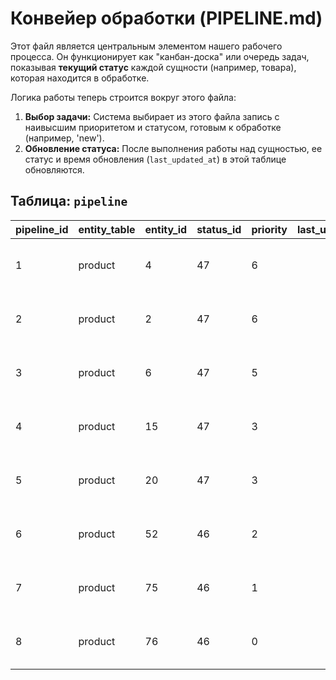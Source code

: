 # Конвейер обработки (PIPELINE.md)

Этот файл является центральным элементом нашего рабочего процесса. Он функционирует как "канбан-доска" или очередь задач, показывая **текущий статус** каждой сущности (например, товара), которая находится в обработке.

Логика работы теперь строится вокруг этого файла:
1.  **Выбор задачи:** Система выбирает из этого файла запись с наивысшим приоритетом и статусом, готовым к обработке (например, 'new').
2.  **Обновление статуса:** После выполнения работы над сущностью, ее статус и время обновления (`last_updated_at`) в этой таблице обновляются.

## Таблица: `pipeline`

| pipeline_id | entity_table | entity_id | status_id | priority | last_updated_at | notes |
| :--- | :--- | :--- | :--- | :--- | :--- | :--- |
| 1 | product | 4 | 47 | 6 | | Priority sourced from Wekan |
| 2 | product | 2 | 47 | 6 | | Priority sourced from Wekan |
| 3 | product | 6 | 47 | 5 | | Priority sourced from Wekan |
| 4 | product | 15 | 47 | 3 | | Priority sourced from Wekan |
| 5 | product | 20 | 47 | 3 | | Priority sourced from Wekan |
| 6 | product | 52 | 46 | 2 | | Priority sourced from Wekan |
| 7 | product | 75 | 46 | 1 | | Priority sourced from Wekan |
| 8 | product | 76 | 46 | 0 | | Priority sourced from Wekan |
